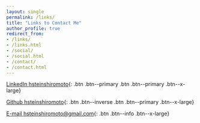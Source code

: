 ```yaml
---
layout: single
permalink: /links/
title: "Links to Contact Me"
author_profile: true
redirect_from:
- /links/
- /links.html
- /social/
- /social.html
- /contact/
- /contact.html
---
```


[LinkedIn <i class="fab fa-fw fa-linkedin" aria-hidden="true"></i> hsteinshiromoto](https://www.linkedin.com/in/hsteinshiromoto){: .btn .btn--primary .btn .btn--primary .btn--x-large}

[Github <i class="fab fa-fw fa-github" aria-hidden="true"></i> hsteinshiromoto](https://www.github.com/hsteinshiromoto){: .btn .btn--inverse
 .btn .btn--primary .btn--x-large}

[E-mail <i class="fas fa-fw fa-duotone fa-envelope-open" aria-hidden="true"></i> hsteinshiromoto@gmail.com](mailto:h.stein.shiromoto@gmail.com){: .btn .btn--info .btn--x-large}
